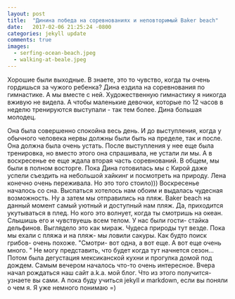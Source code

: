 ```yaml
---
layout: post
title:  "Динина победа на соревнованиях и неповторимый Baker beach"
date:   2017-02-06 21:25:24 -0800
categories: jekyll update
comments: true
images:
  - serfing-ocean-beach.jpeg
  - walking-at-beale.jpeg
---
```


Хорошие были выходные.
В знаете, это то чувство, когда ты очень гордишься за чужого ребенка? Дина ездила на соревнования по гимнастике. А мы вместе с ней. Художественную гимнастику я никогда вживую не видела. А чтобы маленькие девочки, которые по 12 часов в неделю тренируются выступали - так тем более. Дина большая молодец. 
<!--separate-->
Она была совершенно спокойна весь день. И до выступления, когда у обычного человека нервы должны были быть на пределе, так и после. Она должна была очень устать. После выступления у нее еще была тренировка, но вместо этого она спрашивала, не устали ли мы. А в воскресенье ее еще ждала вторая часть соревнований. 
В общем, мы были в полном восторге. Пока Дина готовилась мы с Кирой даже успели съездить на небольшой хайкинг и посмотреть на природу. 
Лена конечно очень переживала. Но это того стоило)))
Воскресенье началось со сна. Выспаться хотелось нам обоим и выдалась чудесная возможность.  Ну а затем мы отправились на пляж. Baker beach на данный момент самый уютный и доступный нам пляж. Да, приходится укутываться в плед.  Но кого это волнует, когда ты смотришь на океан. Слышишь его и чувствуешь всем телом. 
У нас были гости- стайка дельфинов. Выглядело это как мираж. Чудеса природы тут везде. Пока мы ехали с пляжа и на пляж- мы ловили сакуры. Как будто поиск грибов- очень похоже. "Смотри- вот одна, а вот еще. А вот еще очень много. "
Не могу представить, что будет когда тут начнется сезон...
Потом была дегустация мексиканской кухни и прогулка домой под дождем. Самым вечером началось что-то очень интересное. Вчера начал рождаться наш сайт a.k.a. мой блог. Что из этого получится- узнаете вы сами. А пока буду учиться jekyll и markdown, если вы поняли о чем я. Я уже немного понимаю =)
